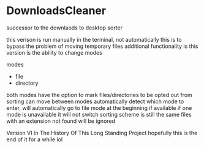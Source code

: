 # DownloadsCleaner

successor to the downlaods to desktop sorter

this verison is run manually in the terminal, not automatically
this is to bypass the problem of moving temporary files
additional functionality is this version is the ability to change modes

modes
 - file
 - directory

both modes have the option to mark files/directories to be opted out from sorting
can move between modes
automatically detect which mode to enter, will automatically go to file mode at the beginning if available
if one mode is unavailable it will not switch
sorting scheme is still the same
files with an extension not found will be ignored

Version VI In The History Of This Long Standing Project
hopefully this is the end of it for a while lol
